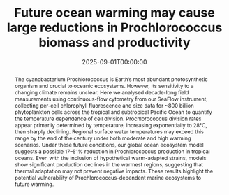 ---
title : "Future ocean warming may cause large reductions in Prochlorococcus biomass and productivity"
date : "2025-09-01T00:00:00"
authors : ["Francois Ribalet", "Stephanie Dutkiewicz", "Erwan Monier", "E. Virginia Armbrust"]
publication_types : ["2"]
abstract: "The cyanobacterium Prochlorococcus is Earth’s most abundant photosynthetic organism and crucial to oceanic ecosystems. However, its sensitivity to a changing climate remains unclear. Here we analysed decade-long field measurements using continuous-flow cytometry from our SeaFlow instrument, collecting per-cell chlorophyll fluorescence and size data for ~800 billion phytoplankton cells across the tropical and subtropical Pacific Ocean to quantify the temperature dependence of cell division. Prochlorococcus division rates appear primarily determined by temperature, increasing exponentially to 28°C, then sharply declining. Regional surface water temperatures may exceed this range by the end of the century under both moderate and high warming scenarios. Under these future conditions, our global ocean ecosystem model suggests a possible 17–51% reduction in Prochlorococcus production in tropical oceans. Even with the inclusion of hypothetical warm-adapted strains, models show significant production declines in the warmest regions, suggesting that thermal adaptation may not prevent negative impacts. These results highlight the potential vulnerability of Prochlorococcus-dependent marine ecosystems to future warming."
featured: true
publication: "*Nature Microbiology*"
tags: ["Cell division", "Cyanobacteria", "Flow cytometry", "SeaFlow"]
url_pdf: "https://www.nature.com/articles/s41564-025-02106-4"
doi: "10.1038/s41564-025-02106-4"
share: true
---